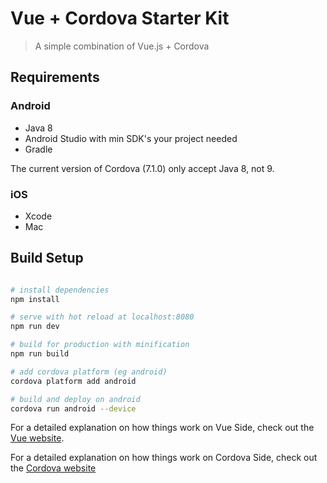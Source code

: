 # Vue + Cordova Starter Kit

> A simple combination of Vue.js + Cordova

## Requirements

### Android

* Java 8
* Android Studio with min SDK's your project needed
* Gradle

The current version of Cordova (7.1.0) only accept Java 8, not 9.

### iOS

* Xcode
* Mac

## Build Setup

``` bash

# install dependencies
npm install

# serve with hot reload at localhost:8080
npm run dev

# build for production with minification
npm run build

# add cordova platform (eg android)
cordova platform add android

# build and deploy on android
cordova run android --device
```


For a detailed explanation on how things work on Vue Side, check out the [Vue website](https://vuejs.org).

For a detailed explanation on how things work on Cordova Side, check out the [Cordova website](https://cordova.apache.org/)
